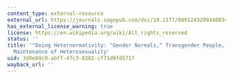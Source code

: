 ```yaml
---
content_type: external-resource
external_url: https://journals.sagepub.com/doi/10.1177/0891243209340034
has_external_license_warning: true
license: https://en.wikipedia.org/wiki/All_rights_reserved
status: ''
title: '"Doing Heternormativity: "Gender Normals," Transgender People, and the Social
  Maintenance of Heterosexuality'
uid: 3d0e84c9-abff-47c3-8282-cf71d0fd5717
wayback_url: ''
---
```

